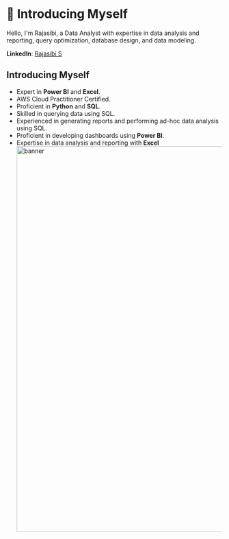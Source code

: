 # 🙋 Introducing Myself

Hello, I'm Rajasibi, a Data Analyst with expertise in data analysis and reporting, query optimization, database design, and data modeling.

**LinkedIn**: [Rajasibi S](http://www.linkedin.com/in/rajasibi-s-756b86262)

## Introducing Myself
- Expert in **Power BI** and **Excel**.
- AWS Cloud Practitioner Certified.
- Proficient in **Python** and **SQL**.
- Skilled in querying data using SQL.
- Experienced in generating reports and performing ad-hoc data analysis using SQL.
- Proficient in developing dashboards using **Power BI**.
- Expertise in data analysis and reporting with **Excel**
  <image width = "900" alt="banner" src="https://github.com/user-attachments/assets/8e646722-217d-4c99-b1d6-a4dd559ce7a6
">


